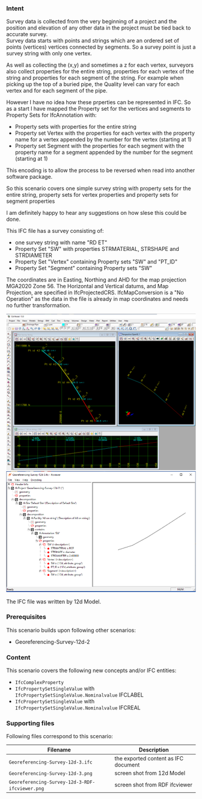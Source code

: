 
### Intent

Survey data is collected from the very beginning of a project and the position and elevation of any other data in the project must be tied back to accurate survey.  
Survey data starts with points and strings which are an ordered set of points (vertices) vertices connected by segments.
So a survey point is just a survey string with only one vertex.
 
As well as collecting the (x,y) and sometimes a z for each vertex, surveyors also collect properties for the entire string, properties for each vertex of the string and properties for each segment of the string.
For example when picking up the top of a buried pipe, the Quality level can vary for each vertex and for each segment of the pipe.

However I have no idea how these prperties can be represented in IFC.
So as a start I have mapped the Property set for the vertices and segments to Property Sets for IfcAnnotation with:

- Property sets with properties for the entire string
- Property set Vertex with the properties for each vertex with the property name for a vertex appended by the number for the vertex (starting at 1)
- Property set Segment with the properties for each segment with the property name for a segment appended by the number for the segment (starting at 1)

This encoding is to allow the process to be reversed when read into another software package. 

So this scenario covers one simple survey string with property sets for the entire string, property sets for vertex properties and property sets for segment properties

I am definitely happy to hear any suggestions on how slese this could be done.

This IFC file has a survey consisting of:

- one survey string with name "RD ET"
- Property Set "SW" with properties STRMATERIAL, STRSHAPE and STRDIAMETER
- Property Set "Vertex" containing Property sets "SW" and "PT_ID" 
- Property Set "Segment" containing Property sets "SW" 

The coordinates are in Easting, Northing and AHD for the map projection MGA2020 Zone 56.
The Horizontal and Vertical datums, and Map Projection, are specified in IfcProjectedCRS.
IfcMapConversion is a "No Operation" as the data in the file is already in map coordinates and needs no further transformation. 

![georefsurvey12d3](../Georeferencing-Survey-12d-3/Georeferencing-Survey-12d-3.png  "Simple Survey String with Property Sets")
![georefsurvey12d3RDF](../Georeferencing-Survey-12d-3/Georeferencing-Survey-12d-3-in-RDF-ifcviewer.png  "Simple Survey with Property Set in RDF ifcviewer")

The IFC file was written by 12d Model. 

### Prerequisites

This scenario builds upon following other scenarios:

- Georeferencing-Survey-12d-2

### Content

This scenario covers the following new concepts and/or IFC entities:

-  `IfcComplexProperty`
-  `IfcPropertySetSingleValue` with `IfcPropertySetSingleValue.Nominalvalue` IFCLABEL
-  `IfcPropertySetSingleValue` with `IfcPropertySetSingleValue.Nominalvalue` IFCREAL


### Supporting files

Following files correspond to this scenario:

| Filename                           | Description                        |
|------------------------------------|------------------------------------|
| `Georeferencing-Survey-12d-3.ifc`  | the exported content as IFC document |
| `Georeferencing-Survey-12d-3.png`      | screen shot from 12d Model           |
| `Georeferencing-Survey-12d-3-RDF-ifcviewer.png`      | screen shot from RDF ifcviewer      |

